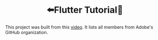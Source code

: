 <h1 align="center">⬅️Flutter Tutorial🎯️</h1>

<p>
  This project was built from this <a href="https://www.youtube.com/watch?v=cQbWd2tnfdc">video</a>. It lists all members from Adobe's GitHub organization.
<p>